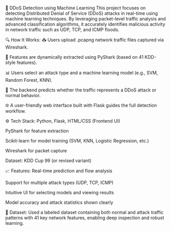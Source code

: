 🚨 DDoS Detection using Machine Learning
This project focuses on detecting Distributed Denial of Service (DDoS) attacks in real-time using machine learning techniques. By leveraging packet-level traffic analysis and advanced classification algorithms, it accurately identifies malicious activity in network traffic such as UDP, TCP, and ICMP floods.

🔍 How It Works:
📥 Users upload .pcapng network traffic files captured via Wireshark.

🧠 Features are dynamically extracted using PyShark (based on 41 KDD-style features).

📊 Users select an attack type and a machine learning model (e.g., SVM, Random Forest, KNN).

🧮 The backend predicts whether the traffic represents a DDoS attack or normal behavior.

🌐 A user-friendly web interface built with Flask guides the full detection workflow.

⚙️ Tech Stack:
Python, Flask, HTML/CSS (Frontend UI)

PyShark for feature extraction

Scikit-learn for model training (SVM, KNN, Logistic Regression, etc.)

Wireshark for packet capture

Dataset: KDD Cup 99 (or revised variant)

📈 Features:
Real-time prediction and flow analysis

Support for multiple attack types (UDP, TCP, ICMP)

Intuitive UI for selecting models and viewing results

Model accuracy and attack statistics shown clearly

📁 Dataset:
Used a labeled dataset containing both normal and attack traffic patterns with 41 key network features, enabling deep inspection and robust learning.
